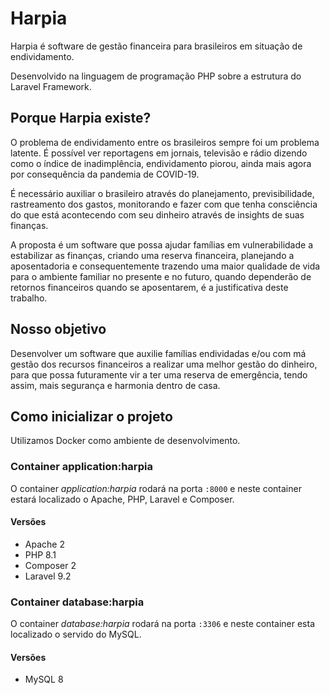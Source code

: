 # Harpia

Harpia é software de gestão financeira para brasileiros em situação de endividamento.

Desenvolvido na linguagem de programação PHP sobre a estrutura do Laravel Framework.

## Porque Harpia existe?

O problema de endividamento entre os brasileiros sempre foi um problema latente. É possível ver reportagens em jornais,
televisão e rádio dizendo como o índice de inadimplência, endividamento piorou, ainda mais agora por consequência da
pandemia de COVID-19.

É necessário auxiliar o brasileiro através do planejamento, previsibilidade, rastreamento dos gastos, monitorando e
fazer com que tenha consciência do que está acontecendo com seu dinheiro através de insights de suas finanças.

A proposta é um software que possa ajudar famílias em vulnerabilidade a estabilizar as finanças, criando uma reserva
financeira, planejando a aposentadoria e consequentemente trazendo uma maior qualidade de vida para o ambiente familiar
no presente e no futuro, quando dependerão de retornos financeiros quando se aposentarem, é a justificativa deste
trabalho.

## Nosso objetivo

Desenvolver um software que auxilie famílias endividadas e/ou com má gestão dos recursos financeiros a realizar uma
melhor gestão do dinheiro, para que possa futuramente vir a ter uma reserva de emergência, tendo assim, mais segurança e
harmonia dentro de casa.

## Como inicializar o projeto

Utilizamos Docker como ambiente de desenvolvimento.

### Container application:harpia

O container _application:harpia_ rodará na porta `:8000` e neste container estará localizado o Apache, PHP, Laravel e
Composer.

#### Versões

* Apache 2
* PHP 8.1
* Composer 2
* Laravel 9.2

### Container database:harpia

O container _database:harpia_ rodará na porta `:3306` e neste container esta localizado o servido do MySQL.

#### Versões

* MySQL 8
